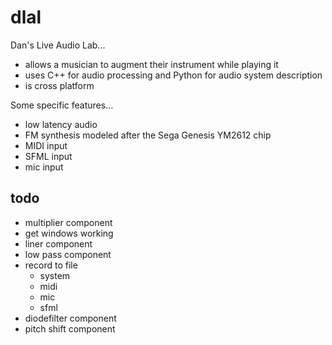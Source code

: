 dlal
====

Dan's Live Audio Lab...
- allows a musician to augment their instrument while playing it
- uses C++ for audio processing and Python for audio system description
- is cross platform

Some specific features...
- low latency audio
- FM synthesis modeled after the Sega Genesis YM2612 chip
- MIDI input
- SFML input
- mic input

todo
----
- multiplier component
- get windows working
- liner component
- low pass component
- record to file
  - system
  - midi
  - mic
  - sfml
- diodefilter component
- pitch shift component
